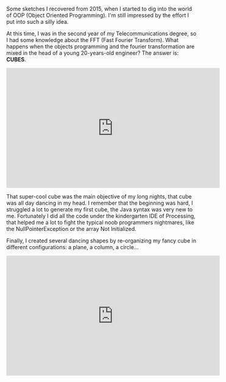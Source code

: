 Some sketches I recovered from 2015, when I started to dig into the world of OOP (Object Oriented Programming). I'm still impressed by the effort I put into such a silly idea.

At this time, I was in the second year of my Telecommunications degree, so I had some knowledge about the FFT (Fast Fourier Transform). What happens when the objects programming and the fourier transformation are mixed in the head of a young 20-years-old engineer? The answer is: **CUBES**.

<iframe width="560" height="315" src="https://www.youtube.com/embed/eBuQEjoUfYg" frameborder="0" allow="autoplay; encrypted-media" allowfullscreen></iframe>


That super-cool cube was the main objective of my long nights, that cube was all day dancing in my head. I remember that the beginning was hard, I struggled a lot to generate my first cube, the Java syntax was very new to me. 
Fortunately I did all the code under the kindergarten IDE of Processing, that helped me a lot to fight the typical noob programmers nightmares, like the NullPointerException or the array <X> Not Initialized.

Finally, I created several dancing shapes by re-organizing my fancy cube in different configurations: a plane, a column, a circle...

<iframe width="560" height="315" src="https://www.youtube.com/embed/3cdb_Y5-BWQ" frameborder="0" allow="autoplay; encrypted-media" allowfullscreen></iframe>
